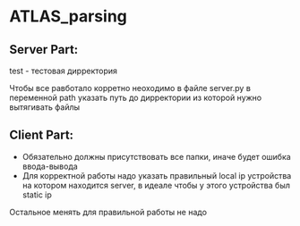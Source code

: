 # ATLAS_parsing

## Server Part:

test - тестовая дирректория 

Чтобы все равботало корретно неоходимо в файле server.py в переменной path указать путь до дирректории из которой нужно вытягивать файлы

## Client Part:

+ Обязательно должны присутствовать все папки, иначе будет ошибка ввода-вывода
+ Для корректной работы надо указать правильный local ip устройства на котором находится server, в идеале чтобы у этого устройства был static ip

Остальное менять для правильной работы не надо
